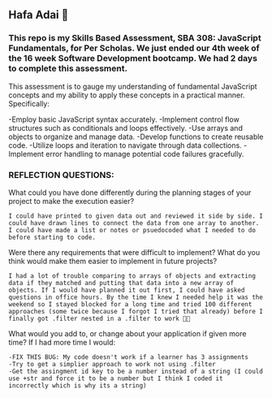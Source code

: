 ## Hafa Adai 🌸

### This repo is my Skills Based Assessment, SBA 308: JavaScript Fundamentals, for Per Scholas. We just ended our 4th week of the 16 week Software Development bootcamp. We had 2 days to complete this assessment.

This assessment is to gauge my understanding of fundamental JavaScript concepts and my ability to apply these concepts in a practical manner. Specifically:

-Employ basic JavaScript syntax accurately.
-Implement control flow structures such as conditionals and loops effectively.
-Use arrays and objects to organize and manage data.
-Develop functions to create reusable code.
-Utilize loops and iteration to navigate through data collections.
-Implement error handling to manage potential code failures gracefully.

 
### REFLECTION QUESTIONS:

What could you have done differently during the planning stages of your project to make the execution easier?

    I could have printed to given data out and reviewed it side by side. I could have drawn lines to connect the data from one array to another. I could have made a list or notes or psuedocoded what I needed to do before starting to code.


Were there any requirements that were difficult to implement? What do you think would make them easier to implement in future projects?

    I had a lot of trouble comparing to arrays of objects and extracting data if they matched and putting that data into a new array of objects. If I would have planned it out first, I could have asked questions in office hours. By the time I knew I needed help it was the weekend so I stayed blocked for a long time and tried 100 different approaches (some twice because I forgot I tried that already) before I finally got .filter nested in a .filter to work 😵‍💫

What would you add to, or change about your application if given more time?
If I had more time I would:

    -FIX THIS BUG: My code doesn't work if a learner has 3 assignments
    -Try to get a simplier approach to work not using .filter
    -Get the assingment id key to be a number instead of a string (I could use +str and force it to be a number but I think I coded it incorrectly which is why its a string)